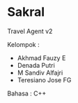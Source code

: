 # Sakral

Travel Agent v2

Kelompok : 
 - Akhmad Fauzy E
 - Denada Putri
 - M Sandiv Alfajri
 - Teresiano Jose FG
 
Bahasa : C++
